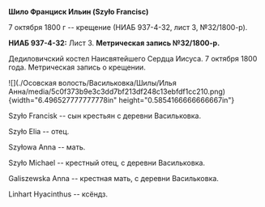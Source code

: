 **Шило Франциск Ильин (Szyło Francisc)**

7 октября 1800 г -- крещение (НИАБ 937-4-32, лист 3, №32/1800-р).

**НИАБ 937-4-32:** Лист 3. **Метрическая запись №32/1800-р.**

Дедиловичский костел Наисвятейшего Сердца Иисуса. 7 октября 1800 года.
Метрическая запись о крещении.

![](./Осовская волость/Васильковка/Шилы/Илья Анна/media/5c0f373b9e3c3dd7bf213df248c13ebfdf1cc210.png){width="6.496527777777778in"
height="0.5854166666666667in"}

Szyło Francisk -- сын крестьян с деревни Васильковка.

Szyło Elia -- отец.

Szyłowa Anna -- мать.

Szyło Michael -- крестный отец, с деревни Васильковка.

Galiszewska Anna -- крестная мать, с деревни Васильковка.

Linhart Hyacinthus -- ксёндз.
